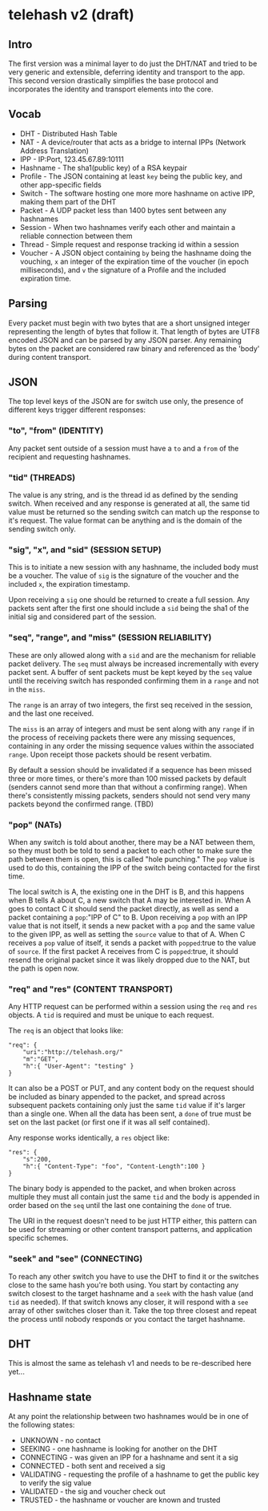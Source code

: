 telehash v2 (draft)
===================

## Intro

The first version was a minimal layer to do just the DHT/NAT and tried to be very generic and extensible, deferring identity and transport to the app.  This second version drastically simplifies the base protocol and incorporates the identity and transport elements into the core.

## Vocab

* DHT - Distributed Hash Table
* NAT - A device/router that acts as a bridge to internal IPPs (Network Address Translation)
* IPP - IP:Port, 123.45.67.89:10111
* Hashname - The sha1(public key) of a RSA keypair
* Profile - The JSON containing at least `key` being the public key, and other app-specific fields
* Switch - The software hosting one more more hashname on active IPP, making them part of the DHT
* Packet - A UDP packet less than 1400 bytes sent between any hashnames
* Session - When two hashnames verify each other and maintain a reliable connection between them
* Thread - Simple request and response tracking id within a session
* Voucher - A JSON object containing `by` being the hashname doing the vouching, `x` an integer of the expiration time of the voucher (in epoch milliseconds), and `v` the signature of a Profile and the included expiration time.

## Parsing

Every packet must begin with two bytes that are a short unsigned integer representing the length of bytes that follow it.  That length of bytes are UTF8 encoded JSON and can be parsed by any JSON parser.  Any remaining bytes on the packet are considered raw binary and referenced as the 'body' during content transport.

## JSON

The top level keys of the JSON are for switch use only, the presence of different keys trigger different responses:

### "to", "from" (IDENTITY)

Any packet sent outside of a session must have a `to` and a `from` of the recipient and requesting hashnames.

### "tid" (THREADS)

The value is any string, and is the thread id as defined by the sending switch.  When received and any response is generated at all, the same tid value must be returned so the sending switch can match up the response to it's request.  The value format can be anything and is the domain of the sending switch only.

### "sig", "x", and "sid" (SESSION SETUP)

This is to initiate a new session with any hashname, the included body must be a voucher.  The value of `sig` is the signature of the voucher and the included `x`, the expiration timestamp.

Upon receiving a `sig` one should be returned to create a full session.  Any packets sent after the first one should include a `sid` being the sha1 of the initial sig and considered part of the session.

### "seq", "range", and "miss" (SESSION RELIABILITY)

These are only allowed along with a `sid` and are the mechanism for reliable packet delivery.  The `seq` must always be increased incrementally with every packet sent.  A buffer of sent packets must be kept keyed by the `seq` value until the receiving switch has responded confirming them in a `range` and not in the `miss`.

The `range` is an array of two integers, the first seq received in the session, and the last one received.

The `miss` is an array of integers and must be sent along with any `range` if in the process of receiving packets there were any missing sequences, containing in any order the missing sequence values within the associated `range`.  Upon receipt those packets should be resent verbatim.

By default a session should be invalidated if a sequence has been missed three or more times, or there's more than 100 missed packets by default (senders cannot send more than that without a confirming range). When there's consistently missing packets, senders should not send very many packets beyond the confirmed range. (TBD)

### "pop" (NATs)

When any switch is told about another, there may be a NAT between them, so they must both be told to send a packet to each other to make sure the path between them is open, this is called "hole punching." The `pop` value is used to do this, containing the IPP of the switch being contacted for the first time.

The local switch is A, the existing one in the DHT is B, and this happens when B tells A about C, a new switch that A may be interested in.  When A goes to contact C it should send the packet directly, as well as send a packet containing a `pop`:"IPP of C" to B.  Upon receiving a `pop` with an IPP value that is not itself, it sends a new packet with a `pop` and the same value to the given IPP, as well as setting the `source` value to that of A. When C receives a `pop` value of itself, it sends a packet with `popped`:true to the value of `source`.  If the first packet A receives from C is `popped`:true, it should resend the original packet since it was likely dropped due to the NAT, but the path is open now.

### "req" and "res" (CONTENT TRANSPORT)

Any HTTP request can be performed within a session using the `req` and `res` objects.  A `tid` is required and must be unique to each request.  

The `req` is an object that looks like:

    "req": {
	    "uri":"http://telehash.org/"
	    "m":"GET",
	    "h":{ "User-Agent": "testing" }
	}

It can also be a POST or PUT, and any content body on the request should be included as binary appended to the packet, and spread across subsequent packets containing only just the same `tid` value if it's larger than a single one.  When all the data has been sent, a `done` of true must be set on the last packet (or first one if it was all self contained).

Any response works identically, a `res` object like:

    "res": {
        "s":200,
        "h":{ "Content-Type": "foo", "Content-Length":100 }
    }

The binary body is appended to the packet, and when broken across multiple they must all contain just the same `tid` and the body is appended in order based on the `seq` until the last one containing the `done` of true.

The URI in the request doesn't need to be just HTTP either, this pattern can be used for streaming or other content transport patterns, and application specific schemes.

### "seek" and "see" (CONNECTING)

To reach any other switch you have to use the DHT to find it or the switches close to the same hash you're both using.  You start by contacting any switch closest to the target hashname and a `seek` with the hash value (and `tid` as needed).  If that switch knows any closer, it will respond with a `see` array of other switches closer than it.  Take the top three closest and repeat the process until nobody responds or you contact the target hashname.

## DHT

This is almost the same as telehash v1 and needs to be re-described here yet...

## Hashname state

At any point the relationship between two hashnames would be in one of the following states:

* UNKNOWN - no contact
* SEEKING - one hashname is looking for another on the DHT
* CONNECTING - was given an IPP for a hashname and sent it a sig
* CONNECTED - both sent and received a sig
* VALIDATING - requesting the profile of a hashname to get the public key to verify the sig value
* VALIDATED - the sig and voucher check out
* TRUSTED - the hashname or voucher are known and trusted








